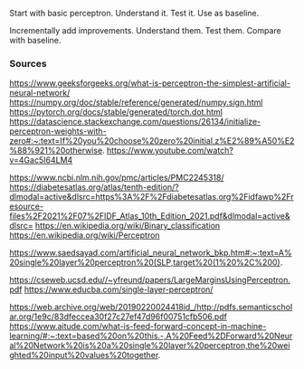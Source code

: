 Start with basic perceptron. Understand it. Test it. Use as baseline.

Incrementally add improvements. Understand them. Test them. Compare with baseline.

### Sources

https://www.geeksforgeeks.org/what-is-perceptron-the-simplest-artificial-neural-network/
https://numpy.org/doc/stable/reference/generated/numpy.sign.html
https://pytorch.org/docs/stable/generated/torch.dot.html
https://datascience.stackexchange.com/questions/26134/initialize-perceptron-weights-with-zero#:~:text=If%20you%20choose%20zero%20initial,z%E2%89%A50%E2%88%921%20otherwise.
https://www.youtube.com/watch?v=4Gac5I64LM4

https://www.ncbi.nlm.nih.gov/pmc/articles/PMC2245318/
https://diabetesatlas.org/atlas/tenth-edition/?dlmodal=active&dlsrc=https%3A%2F%2Fdiabetesatlas.org%2Fidfawp%2Fresource-files%2F2021%2F07%2FIDF_Atlas_10th_Edition_2021.pdf&dlmodal=active&dlsrc=
https://en.wikipedia.org/wiki/Binary_classification
https://en.wikipedia.org/wiki/Perceptron

https://www.saedsayad.com/artificial_neural_network_bkp.htm#:~:text=A%20single%20layer%20perceptron%20(SLP,target%20(1%20%2C%200).

https://cseweb.ucsd.edu//~yfreund/papers/LargeMarginsUsingPerceptron.pdf
https://www.educba.com/single-layer-perceptron/

https://web.archive.org/web/20190220024418id_/http://pdfs.semanticscholar.org/1e9c/83dfeccea30f27c27ef47d96f00751cfb506.pdf
https://www.aitude.com/what-is-feed-forward-concept-in-machine-learning/#:~:text=based%20on%20this.-,A%20Feed%2DForward%20Neural%20Network%20is%20a%20single%20layer%20perceptron,the%20weighted%20input%20values%20together.


